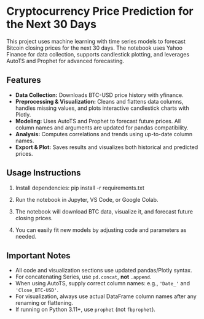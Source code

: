 # Cryptocurrency Price Prediction for the Next 30 Days

This project uses machine learning with time series models to forecast Bitcoin closing prices for the next 30 days. The notebook uses Yahoo Finance for data collection, supports candlestick plotting, and leverages AutoTS and Prophet for advanced forecasting.

## Features

- **Data Collection:** Downloads BTC-USD price history with yfinance.
- **Preprocessing & Visualization:** Cleans and flattens data columns, handles missing values, and plots interactive candlestick charts with Plotly.
- **Modeling:** Uses AutoTS and Prophet to forecast future prices. All column names and arguments are updated for pandas compatibility.
- **Analysis:** Computes correlations and trends using up-to-date column names.
- **Export & Plot:** Saves results and visualizes both historical and predicted prices.

## Usage Instructions

1. Install dependencies:
pip install -r requirements.txt

2. Run the notebook in Jupyter, VS Code, or Google Colab.
3. The notebook will download BTC data, visualize it, and forecast future closing prices.
4. You can easily fit new models by adjusting code and parameters as needed.

## Important Notes

- All code and visualization sections use updated pandas/Plotly syntax.
- For concatenating Series, use `pd.concat`, **not** `.append`.
- When using AutoTS, supply correct column names: e.g., `'Date_'` and `'Close_BTC-USD'`.
- For visualization, always use actual DataFrame column names after any renaming or flattening.
- If running on Python 3.11+, use `prophet` (not `fbprophet`).

